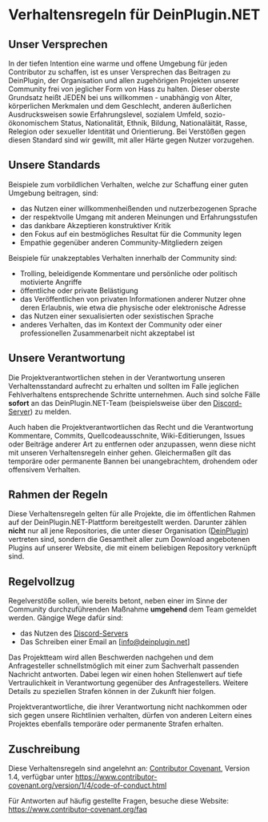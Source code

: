 # Verhaltensregeln für DeinPlugin.NET

## Unser Versprechen

In der tiefen Intention eine warme und offene Umgebung für jeden Contributor zu schaffen, ist es unser Versprechen das Beitragen zu DeinPlugin, der Organisation und allen zugehörigen Projekten unserer Community frei von jeglicher Form von Hass zu halten. Dieser oberste Grundsatz heißt JEDEN bei uns willkommen - unabhängig von Alter, körperlichen Merkmalen und dem Geschlecht, anderen äußerlichen Ausdrucksweisen sowie Erfahrungslevel, sozialem Umfeld, sozio-ökonomischem Status, Nationalität, Ethnik, Bildung, Nationaläität, Rasse, Relegion oder sexueller Identität und Orientierung.
Bei Verstößen gegen diesen Standard sind wir gewillt, mit aller Härte gegen Nutzer vorzugehen.

## Unsere Standards

Beispiele zum vorbildlichen Verhalten, welche zur Schaffung einer guten Umgebung beitragen, sind:

* das Nutzen einer willkommenheißenden und nutzerbezogenen Sprache
* der respektvolle Umgang mit anderen Meinungen und Erfahrungsstufen
* das dankbare Akzeptieren konstruktiver Kritik
* den Fokus auf ein bestmögliches Resultat für die Community legen
* Empathie gegenüber anderen Community-Mitgliedern zeigen

Beispiele für unakzeptables Verhalten innerhalb der Community sind:

* Trolling, beleidigende Kommentare und persönliche oder politisch motivierte Angriffe
* öffentliche oder private Belästigung
* das Veröffentlichen von privaten Informationen anderer Nutzer ohne deren Erlaubnis, wie etwa die physische oder elektronische Adresse
* das Nutzen einer sexualisierten oder sexistischen Sprache
* anderes Verhalten, das im Kontext der Community oder einer professionellen Zusammenarbeit nicht akzeptabel ist

## Unsere Verantwortung

Die Projektverantwortlichen stehen in der Verantwortung unseren Verhaltensstandard aufrecht zu erhalten und sollten im Falle jeglichen Fehlverhaltens entsprechende Schritte unternehmen. Auch sind solche Fälle **sofort** an das DeinPlugin.NET-Team (beispielsweise über den [Discord-Server](https://discord.gg/azG4wxrQWy)) zu melden.

Auch haben die Projektverantwortlichen das Recht und die Verantwortung Kommentare, Commits, Quellcodeausschnite, Wiki-Editierungen, Issues oder Beiträge anderer Art zu entfernen oder anzupassen, wenn diese nicht mit unseren Verhaltensregeln einher gehen. Gleichermaßen gilt das temporäre oder permanente Bannen bei unangebrachtem, drohendem oder offensivem Verhalten.

## Rahmen der Regeln

Diese Verhaltensregeln gelten für alle Projekte, die im öffentlichen Rahmen auf der DeinPlugin.NET-Plattform bereitgestellt werden. Darunter zählen **nicht** nur all jene Repositories, die unter dieser Organisation ([DeinPlugin](https://github.com/DeinPlugin)) vertreten sind, sondern die Gesamtheit aller zum Download angebotenen Plugins auf unserer Website, die mit einem beliebigen Repository verknüpft sind.

## Regelvollzug

Regelverstöße sollen, wie bereits betont, neben einer im Sinne der Community durchzuführenden Maßnahme **umgehend** dem Team gemeldet werden. Gängige Wege dafür sind:
- das Nutzen des [Discord-Servers](https://discord.gg/azG4wxrQWy)
- Das Schreiben einer Email an [info@deinplugin.net]

Das Projektteam wird allen Beschwerden nachgehen und dem Anfragesteller schnellstmöglich mit einer zum Sachverhalt passenden Nachricht antworten. Dabei legen wir einen hohen Stellenwert auf tiefe Vertraulichkeit in Verantwortung gegenüber des Anfragestellers.
Weitere Details zu speziellen Strafen können in der Zukunft hier folgen.

Projektverantwortliche, die ihrer Verantwortung nicht nachkommen oder sich gegen unsere Richtlinien verhalten, dürfen von anderen Leitern eines Projektes ebenfalls temporäre oder permanente Strafen erhalten.

## Zuschreibung

Diese Verhaltensregeln sind angelehnt an: [Contributor Covenant][homepage], Version 1.4,
verfügbar unter https://www.contributor-covenant.org/version/1/4/code-of-conduct.html

[homepage]: https://www.contributor-covenant.org

Für Antworten auf häufig gestellte Fragen, besuche diese Website:
https://www.contributor-covenant.org/faq